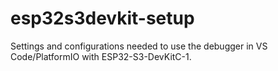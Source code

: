 # esp32s3devkit-setup
Settings and configurations needed to use the debugger in VS Code/PlatformIO  with ESP32-S3-DevKitC-1.
